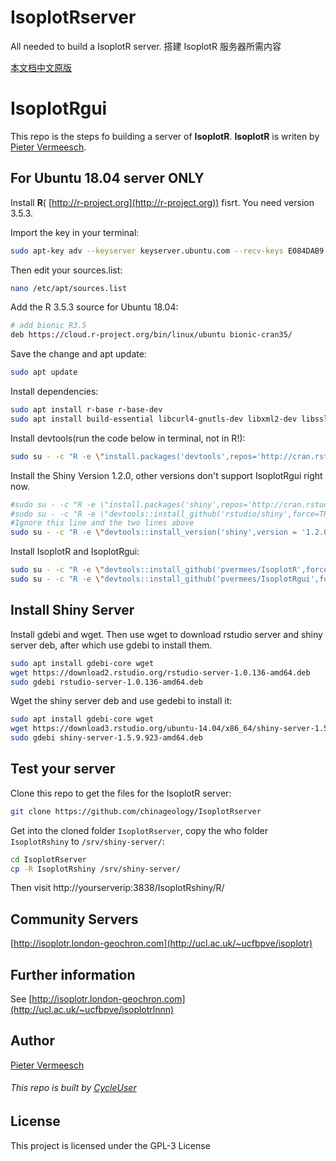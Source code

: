 # IsoplotRserver
All needed to build a IsoplotR server. 搭建 IsoplotR 服务器所需内容

[本文档中文原版](https://github.com/chinageology/IsoplotRserver/blob/master/README_CN.md)

# IsoplotRgui

This repo is the steps fo building a server of **IsoplotR**. **IsoplotR** is writen by [Pieter Vermeesch](http://ucl.ac.uk/~ucfbpve). 

## For Ubuntu 18.04 server ONLY

Install **R**(
[http://r-project.org](http://r-project.org)) fisrt.
You need version 3.5.3.

Import the key in your terminal:
```Bash
sudo apt-key adv --keyserver keyserver.ubuntu.com --recv-keys E084DAB9
```

Then edit your sources.list:
```Bash
nano /etc/apt/sources.list
```

Add the R 3.5.3 source for Ubuntu 18.04:
```Bash
# add bionic R3.5
deb https://cloud.r-project.org/bin/linux/ubuntu bionic-cran35/
```

Save the change and apt update:
```Bash
sudo apt update
```

Install dependencies:
```Bash
sudo apt install r-base r-base-dev
sudo apt install build-essential libcurl4-gnutls-dev libxml2-dev libssl-dev gdebi git
```


Install devtools(run the code below in terminal, not in R!):
```Bash
sudo su - -c "R -e \"install.packages('devtools',repos='http://cran.rstudio.com/')\""
```


Install the Shiny Version 1.2.0, other versions don't support IsoplotRgui right now.
```Bash
#sudo su - -c "R -e \"install.packages('shiny',repos='http://cran.rstudio.com/')\""
#sudo su - -c "R -e \"devtools::install_github('rstudio/shiny',force=TRUE)\""
#Ignore this line and the two lines above
sudo su - -c "R -e \"devtools::install_version('shiny',version = '1.2.0', repos = 'http://cran.rstudio.com/')\""
```

Install IsoplotR and IsoplotRgui:
```Bash
sudo su - -c "R -e \"devtools::install_github('pvermees/IsoplotR',force=TRUE)\""
sudo su - -c "R -e \"devtools::install_github('pvermees/IsoplotRgui',force=TRUE)\""
```

## Install Shiny Server

Install gdebi and wget. Then use wget to download rstudio server and shiny server deb, after which use gdebi to install them.
```Bash
sudo apt install gdebi-core wget
wget https://download2.rstudio.org/rstudio-server-1.0.136-amd64.deb
sudo gdebi rstudio-server-1.0.136-amd64.deb
```

Wget the shiny server deb and use gedebi to install it:
```Bash
sudo apt install gdebi-core wget
wget https://download3.rstudio.org/ubuntu-14.04/x86_64/shiny-server-1.5.9.923-amd64.deb
sudo gdebi shiny-server-1.5.9.923-amd64.deb
```

## Test your server

Clone this repo to get the files for the IsoplotR server:
```Bash
git clone https://github.com/chinageology/IsoplotRserver
```

Get into the cloned folder `IsoplotRserver`, copy the who folder `IsoplotRshiny` to `/srv/shiny-server/`:

```Bash
cd IsoplotRserver
cp -R IsoplotRshiny /srv/shiny-server/
```

Then visit http://yourserverip:3838/IsoplotRshiny/R/

## Community Servers

[http://isoplotr.london-geochron.com](http://ucl.ac.uk/~ucfbpve/isoplotr)

## Further information

See [http://isoplotr.london-geochron.com](http://ucl.ac.uk/~ucfbpve/isoplotrlnnn)

## Author

[Pieter Vermeesch](http://ucl.ac.uk/~ucfbpve)

###### This repo is built by [CycleUser](https://www.zhihu.com/people/cycleuser/columns)

## License

This project is licensed under the GPL-3 License

